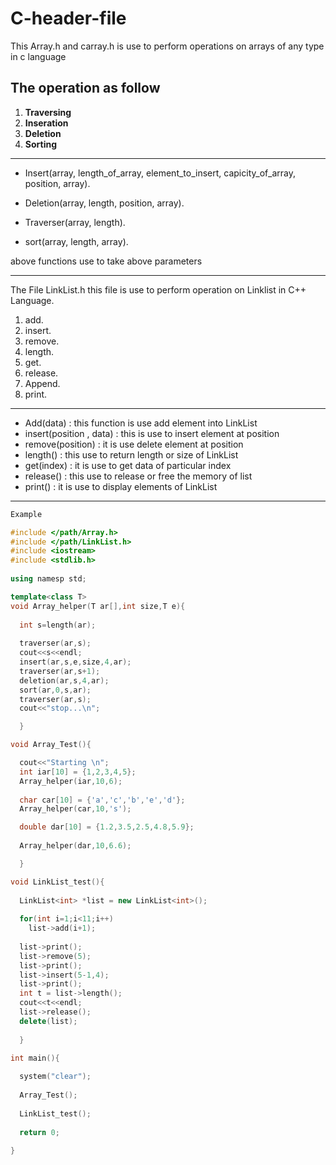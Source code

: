 # C-header-file
This Array.h and carray.h is use to perform operations on arrays of any type in c language
## The operation as follow
1. **Traversing**
2. **Inseration**
3. **Deletion**
4. **Sorting**
**************************************************************************************
* Insert(array, length_of_array, element_to_insert, capicity_of_array, position, array). 

* Deletion(array, length, position, array). 

* Traverser(array, length). 

* sort(array, length, array). 

above functions use to take above parameters
****************************************************************************************
The File LinkList.h this file is use to perform operation on Linklist in C++ Language. 
1. add. 
2. insert. 
3. remove. 
4. length. 
5. get. 
6. release. 
7. Append. 
8. print. 
*****************************************************************************************
* Add(data) : this function is use add element into LinkList
* insert(position , data) : this is use to insert element at position 
* remove(position) : it is use delete element at position
* length() : this use to return length or size of LinkList
* get(index) : it is use to get data of particular index
* release() : this use to release or free the memory of list
* print() : it is use to display elements of LinkList
*****************************************************************************************
```c++
Example

#include </path/Array.h>
#include </path/LinkList.h>
#include <iostream>
#include <stdlib.h>
  
using namesp std;

template<class T>
void Array_helper(T ar[],int size,T e){
  
  int s=length(ar);
  
  traverser(ar,s);
  cout<<s<<endl;
  insert(ar,s,e,size,4,ar);
  traverser(ar,s+1);
  deletion(ar,s,4,ar);
  sort(ar,0,s,ar);
  traverser(ar,s);
  cout<<"stop...\n";

  }

void Array_Test(){

  cout<<"Starting \n";
  int iar[10] = {1,2,3,4,5};
  Array_helper(iar,10,6);
    
  char car[10] = {'a','c','b','e','d'};
  Array_helper(car,10,'s');

  double dar[10] = {1.2,3.5,2.5,4.8,5.9};
  
  Array_helper(dar,10,6.6);

  }

void LinkList_test(){
  
  LinkList<int> *list = new LinkList<int>();
    
  for(int i=1;i<11;i++)
    list->add(i+1);
  
  list->print();
  list->remove(5);
  list->print();
  list->insert(5-1,4);
  list->print();
  int t = list->length();
  cout<<t<<endl;
  list->release();
  delete(list);
  
  }

int main(){
  
  system("clear");
  
  Array_Test();
  
  LinkList_test();
  
  return 0;
  
}
    
```
